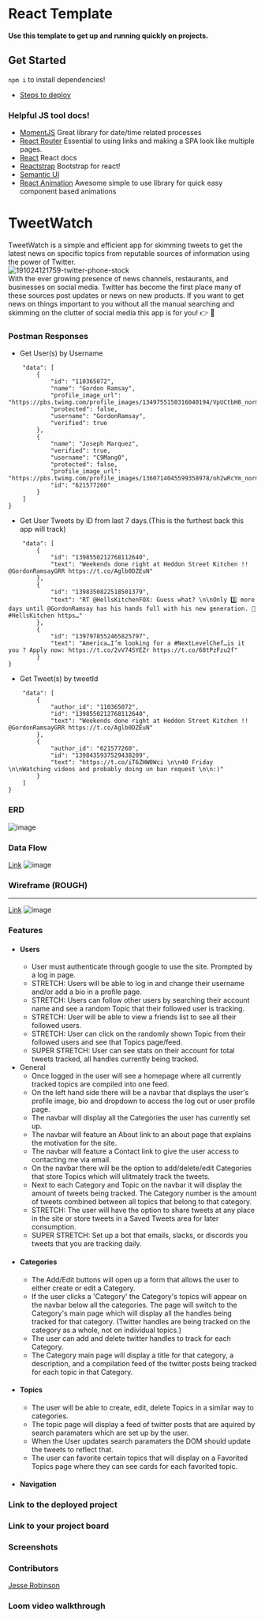 # React Template

**Use this template to get up and running quickly on projects.**

## Get Started
```npm i``` to install dependencies!


- [Steps to deploy](https://github.com/nss-nightclass-projects/REACT-Deployment-Netlify)
### Helpful JS tool docs!
- [MomentJS](https://momentjs.com/) Great library for date/time related processes
- [React Router](https://reactrouter.com/) Essential to using links and making a SPA look like multiple pages.
- [React](https://reactjs.org/) React docs
- [Reactstrap](https://reactstrap.github.io/) Bootstrap for react!
- [Semantic UI](https://react.semantic-ui.com/)
- [React Animation](https://nearform.github.io/react-animation/) Awesome simple to use library for quick easy component based animations

# TweetWatch
  TweetWatch is a simple and efficient app for skimming tweets to get the latest news on specific topics from reputable sources of information using the power of Twitter.
  <br>
  ![191024121759-twitter-phone-stock](https://user-images.githubusercontent.com/45837967/119564586-8fb52e00-bd6e-11eb-9c67-516f3d71e04e.jpg)
  <br>
  With the ever growing presence of news channels, restaurants, and businesses on social media. Twitter has become the first place many of these sources post updates or news on new products. If you want to get news on things important to you without all the manual searching and skimming on the clutter of social media this app is for you! :point_right: :brain:

### Postman Responses
- Get User(s) by Username

```{
    "data": [
        {
            "id": "110365072",
            "name": "Gordon Ramsay",
            "profile_image_url": "https://pbs.twimg.com/profile_images/1349755150316040194/VpUCtbH8_normal.jpg",
            "protected": false,
            "username": "GordonRamsay",
            "verified": true
        },
        {
            "name": "Joseph Marquez",
            "verified": true,
            "username": "C9Mang0",
            "protected": false,
            "profile_image_url": "https://pbs.twimg.com/profile_images/1360714045599358978/oh2wRcYm_normal.jpg",
            "id": "621577260"
        }
    ]
}
```
- Get User Tweets by ID from last 7 days.(This is the furthest back this app will track)

``` {
    "data": [
        {
            "id": "1398550212768112640",
            "text": "Weekends done right at Heddon Street Kitchen !! @GordonRamsayGRR https://t.co/Aglb0DZEuN"
        },
        {
            "id": "1398350822518501379",
            "text": "RT @HellsKitchenFOX: Guess what? \n\nOnly 3️⃣ more days until @GordonRamsay has his hands full with his new generation. 👀 #HellsKitchen https…"
        },
        {
            "id": "1397978552465825797",
            "text": "America…I’m looking for a #NextLevelChef…is it you ? Apply now: https://t.co/2vV74SYEZr https://t.co/68tPzFzu2f"
        }
}
```
- Get Tweet(s) by tweetId

```{
    "data": [
        {
            "author_id": "110365072",
            "id": "1398550212768112640",
            "text": "Weekends done right at Heddon Street Kitchen !! @GordonRamsayGRR https://t.co/Aglb0DZEuN"
        },
        {
            "author_id": "621577260",
            "id": "1398435937529438209",
            "text": "https://t.co/iT6ZHW0Wci \n\n40 Friday \n\nWatching videos and probably doing un ban request \n\n:)"
        }
    ]
}
```
### ERD
![image](https://user-images.githubusercontent.com/45837967/119585208-d5362300-bd8f-11eb-861a-61eea4d9c15b.png)
### Data Flow
[Link](https://lucid.app/lucidchart/invitations/accept/inv_1bac38d2-9933-4064-b279-30a972258288)
![image](https://user-images.githubusercontent.com/45837967/120404917-09b85a80-c30d-11eb-9927-f18f4192170f.png)
### Wireframe (ROUGH)
____
[Link](https://www.figma.com/file/G3wnLzt2Xl6thcIaN8j2T7/TweetWatch?node-id=135%3A768)
![image](https://user-images.githubusercontent.com/45837967/120404807-c827af80-c30c-11eb-8ebc-90f4b7dc8c6e.png)

### Features
- #### Users
  - User must authenticate through google to use the site. Prompted by a log in page.
  - STRETCH: Users will be able to log in and change their username and/or add a bio in a profile page.
  - STRETCH: Users can follow other users by searching their account name and see a random Topic that their followed user is tracking.
  - STRETCH: User will be able to view a friends list to see all their followed users.
  - STRETCH: User can click on the randomly shown Topic from their followed users and see that Topics page/feed.
  - SUPER STRETCH: User can see stats on their account for total tweets tracked, all handles currently being tracked. 
- General
  - Once logged in the user will see a homepage where all currently tracked topics are compiled into one feed.
  - On the left hand side there will be a navbar that displays the user's profile image, bio and dropdown to access the log out or user profile page.
  - The navbar will display all the Categories the user has currently set up.
  - The navbar will feature an About link to an about page that explains the motivation for the site.
  - The navbar will feature a Contact link to give the user access to contacting me via email.
  - On the navbar there will be the option to add/delete/edit Categories that store Topics which will ulitmately track the tweets.
  - Next to each Category and Topic on the navbar it will display the amount of tweets being tracked. The Category number is the amount of tweets combined between all topics that belong to that category.
  - STRETCH: The user will have the option to share tweets at any place in the site or store tweets in a Saved Tweets area for later consumption.
  - SUPER STRETCH: Set up a bot that emails, slacks, or discords you tweets that you are tracking daily.
- #### Categories
  - The Add/Edit buttons will open up a form that allows the user to either create or edit a Category.
  - If the user clicks a 'Category' the Category's topics will appear on the navbar below all the categories. The page will switch to the Category's main page which will display all the handles being tracked for that category. (Twitter handles are being tracked on the category as a whole, not on individual topics.)
  - The user can add and delete twitter handles to track for each Category.
  - The Category main page will display a title for that category, a description, and a compilation feed of the twitter posts being tracked for each topic in that Category.
- #### Topics
  - The user will be able to create, edit, delete Topics in a similar way to categories.
  - The topic page will display a feed of twitter posts that are aquired by search paramaters which are set up by the user.
  - When the User updates search paramaters the DOM should update the tweets to reflect that.
  - The user can favorite certain topics that will display on a Favorited Topics page where they can see cards for each favorited topic.
- #### Navigation
  
### Link to the deployed project
### Link to your project board
### Screenshots
### Contributors
[Jesse Robinson](https://github.com/jrobinson0529)
### Loom video walkthrough
